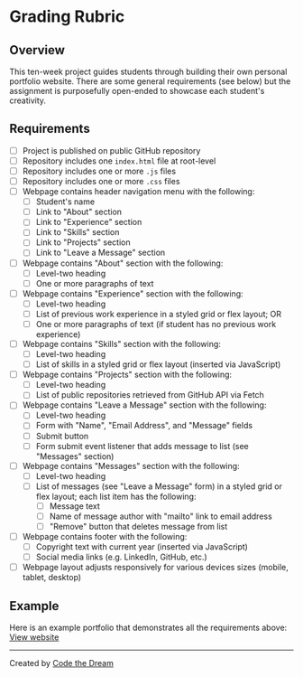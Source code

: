 # Grading Rubric

## Overview

This ten-week project guides students through building their own personal portfolio website. There are some general requirements (see below) but the assignment is purposefully open-ended to showcase each student's creativity.

## Requirements

- [ ] Project is published on public GitHub repository
- [ ] Repository includes one `index.html` file at root-level
- [ ] Repository includes one or more `.js` files
- [ ] Repository includes one or more `.css` files
- [ ] Webpage contains header navigation menu with the following:
  - [ ] Student's name
  - [ ] Link to "About" section
  - [ ] Link to "Experience" section
  - [ ] Link to "Skills" section
  - [ ] Link to "Projects" section
  - [ ] Link to "Leave a Message" section
- [ ] Webpage contains "About" section with the following:
  - [ ] Level-two heading
  - [ ] One or more paragraphs of text
- [ ] Webpage contains "Experience" section with the following:
  - [ ] Level-two heading
  - [ ] List of previous work experience in a styled grid or flex layout; OR
  - [ ] One or more paragraphs of text (if student has no previous work experience)
- [ ] Webpage contains "Skills" section with the following:
  - [ ] Level-two heading
  - [ ] List of skills in a styled grid or flex layout (inserted via JavaScript)
- [ ] Webpage contains "Projects" section with the following:
  - [ ] Level-two heading
  - [ ] List of public repositories retrieved from GitHub API via Fetch
- [ ] Webpage contains "Leave a Message" section with the following:
  - [ ] Level-two heading
  - [ ] Form with "Name", "Email Address", and "Message" fields
  - [ ] Submit button
  - [ ] Form submit event listener that adds message to list (see "Messages" section)
- [ ] Webpage contains "Messages" section with the following:
  - [ ] Level-two heading
  - [ ] List of messages (see "Leave a Message" form) in a styled grid or flex layout; each list item has the following:
    - [ ] Message text
    - [ ] Name of message author with "mailto" link to email address
    - [ ] "Remove" button that deletes message from list
- [ ] Webpage contains footer with the following:
  - [ ] Copyright text with current year (inserted via JavaScript)
  - [ ] Social media links (e.g. LinkedIn, GitHub, etc.)
- [ ] Webpage layout adjusts responsively for various devices sizes (mobile, tablet, desktop)

## Example

Here is an example portfolio that demonstrates all the requirements above: [View website](https://intro-to-programming-ethompson.netlify.app/)

---

Created by [Code the Dream](https://www.codethedream.org)

